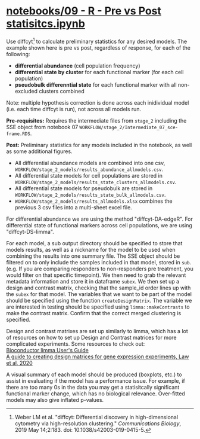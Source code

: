 # [notebooks/09 - R - Pre vs Post statisitcs.ipynb](/notebooks/09%20-%20R%20-%20Pre%20vs%20Post%20statisitcs.ipynb)

Use diffcyt[^4] to calculate preliminary statistics for any desired models. The example shown here is pre vs post, regardless of response, for each of the following: 
- **differential abundance** (cell population frequency)
- **differential state by cluster** for each functional marker (for each cell population) 
- **pseudobulk differenntial state** for each functional marker with all non-excluded clusters combined
  
Note: multiple hypothesis correction is done across each inidividual model (i.e. each time diffcyt is run), not across all models run.   

[^4]: Weber LM et al. "diffcyt: Differential discovery in high-dimensional cytometry via high-resolution clustering." *Communications Biology*, 2019 May 14;2:183. doi: 10.1038/s42003-019-0415-5.

**Pre-requisites:** Requires the intermediate files from `stage_2` including the SSE object from notebook 07 `WORKFLOW/stage_2/Intermediate_07_sce-frame.RDS`.  
  
**Post:** Preliminary statistics for any models included in the notebook, as well as some additional figures.
  
- All differential abundance models are combined into one csv, `WORKFLOW/stage_2_models/results_abundance_allmodels.csv`.  
- All differential state models for cell populations are stored in `WORKFLOW/stage_2_models/results_state_clusters_allmodels.csv`.   
- All differential state models for pseudobulk are stored in `WORKFLOW/stage_2_models/results_state_bulk_allmodels.csv`. 
- `WORKFLOW/stage_2_models/results_allmodels.xlsx` combines the previous 3 csv files into a multi-sheet excel file.

For differential abundance we are using the method "diffcyt-DA-edgeR". For differential state of functional markers across cell populations, we are using "diffcyt-DS-limma".
  
For each model, a sub output directory should be specified to store that models results, as well as a nickname for the model to be used when combining the results into one summary file. The SSE object should be filtered on to only include the samples included in that model, stored in `sub`. (e.g. If you are comparing responders to non-responders pre treatment, you would filter on that specific timepoint). We then need to grab the relevant metadata information and store it in dataframe `subex`. We then set up a design and contrast matrix, checking that the sample_id order lines up with the `subex` for that model. The variables that we want to be part of the model should be specified using the function `createDesignMatrix`. The variable we are interested in testing should be specified using `limma::makeContrasts` to make the contrast matrix. Confirm that the correct merged clustering is specified.  
  
Design and contrast matrixes are set up similarly to limma, which has a lot of resources on how to set up Design and Contrast matrices for more complicated experiments. Some resources to check out:  
[Bioconductor limma User's Guide](https://www.bioconductor.org/packages/devel/bioc/vignettes/limma/inst/doc/usersguide.pdf)  
[A guide to creating design matrices for gene expression experiments, Law et al, 2020](https://www.bioconductor.org/packages/devel/bioc/vignettes/limma/inst/doc/usersguide.pdf)  
  
  A visual summary of each model should be produced (boxplots, etc.) to assist in evaluating if the model has a performance issue. For example, if there are too many 0s in the data you may get a statisitcally significant functional marker change, which has no biological relevance. Over-fitted models may also give inflated p-values.